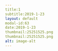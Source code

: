 ```yaml
---
title:1
subtitle:2019-1-23
layout: default
modal-id:63
date:2019-1-23
thumbnail:25251525.png
thumbnail:25251525.png
alt: image-alt
---
```

